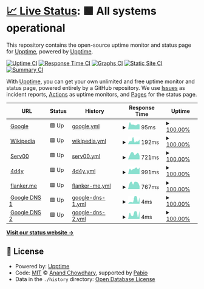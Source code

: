 # [📈 Live Status](https://demo.upptime.js.org): <!--live status--> **🟩 All systems operational**

This repository contains the open-source uptime monitor and status page for [Upptime](https://upptime.js.org), powered by [Upptime](https://github.com/upptime/upptime).

[![Uptime CI](https://github.com/podcctv/upptime/workflows/Uptime%20CI/badge.svg)](https://github.com/podcctv/upptime/actions?query=workflow%3A%22Uptime+CI%22)
[![Response Time CI](https://github.com/podcctv/upptime/workflows/Response%20Time%20CI/badge.svg)](https://github.com/podcctv/upptime/actions?query=workflow%3A%22Response+Time+CI%22)
[![Graphs CI](https://github.com/podcctv/upptime/workflows/Graphs%20CI/badge.svg)](https://github.com/podcctv/upptime/actions?query=workflow%3A%22Graphs+CI%22)
[![Static Site CI](https://github.com/podcctv/upptime/workflows/Static%20Site%20CI/badge.svg)](https://github.com/podcctv/upptime/actions?query=workflow%3A%22Static+Site+CI%22)
[![Summary CI](https://github.com/podcctv/upptime/workflows/Summary%20CI/badge.svg)](https://github.com/podcctv/upptime/actions?query=workflow%3A%22Summary+CI%22)

With [Upptime](https://upptime.js.org), you can get your own unlimited and free uptime monitor and status page, powered entirely by a GitHub repository. We use [Issues](https://github.com/upptime/upptime/issues) as incident reports, [Actions](https://github.com/podcctv/upptime/actions) as uptime monitors, and [Pages](https://demo.upptime.js.org) for the status page.

<!--start: status pages-->
<!-- This summary is generated by Upptime (https://github.com/upptime/upptime) -->
<!-- Do not edit this manually, your changes will be overwritten -->
<!-- prettier-ignore -->
| URL | Status | History | Response Time | Uptime |
| --- | ------ | ------- | ------------- | ------ |
| <img alt="" src="https://icons.duckduckgo.com/ip3/www.google.com.ico" height="13"> [Google](https://www.google.com) | 🟩 Up | [google.yml](https://github.com/podcctv/upptime/commits/HEAD/history/google.yml) | <details><summary><img alt="Response time graph" src="./graphs/google/response-time-week.png" height="20"> 95ms</summary><br><a href="https://podcctv.github.io/upptime/history/google"><img alt="Response time 138" src="https://img.shields.io/endpoint?url=https%3A%2F%2Fraw.githubusercontent.com%2Fpodcctv%2Fupptime%2FHEAD%2Fapi%2Fgoogle%2Fresponse-time.json"></a><br><a href="https://podcctv.github.io/upptime/history/google"><img alt="24-hour response time 84" src="https://img.shields.io/endpoint?url=https%3A%2F%2Fraw.githubusercontent.com%2Fpodcctv%2Fupptime%2FHEAD%2Fapi%2Fgoogle%2Fresponse-time-day.json"></a><br><a href="https://podcctv.github.io/upptime/history/google"><img alt="7-day response time 95" src="https://img.shields.io/endpoint?url=https%3A%2F%2Fraw.githubusercontent.com%2Fpodcctv%2Fupptime%2FHEAD%2Fapi%2Fgoogle%2Fresponse-time-week.json"></a><br><a href="https://podcctv.github.io/upptime/history/google"><img alt="30-day response time 138" src="https://img.shields.io/endpoint?url=https%3A%2F%2Fraw.githubusercontent.com%2Fpodcctv%2Fupptime%2FHEAD%2Fapi%2Fgoogle%2Fresponse-time-month.json"></a><br><a href="https://podcctv.github.io/upptime/history/google"><img alt="1-year response time 138" src="https://img.shields.io/endpoint?url=https%3A%2F%2Fraw.githubusercontent.com%2Fpodcctv%2Fupptime%2FHEAD%2Fapi%2Fgoogle%2Fresponse-time-year.json"></a></details> | <details><summary><a href="https://podcctv.github.io/upptime/history/google">100.00%</a></summary><a href="https://podcctv.github.io/upptime/history/google"><img alt="All-time uptime 100.00%" src="https://img.shields.io/endpoint?url=https%3A%2F%2Fraw.githubusercontent.com%2Fpodcctv%2Fupptime%2FHEAD%2Fapi%2Fgoogle%2Fuptime.json"></a><br><a href="https://podcctv.github.io/upptime/history/google"><img alt="24-hour uptime 100.00%" src="https://img.shields.io/endpoint?url=https%3A%2F%2Fraw.githubusercontent.com%2Fpodcctv%2Fupptime%2FHEAD%2Fapi%2Fgoogle%2Fuptime-day.json"></a><br><a href="https://podcctv.github.io/upptime/history/google"><img alt="7-day uptime 100.00%" src="https://img.shields.io/endpoint?url=https%3A%2F%2Fraw.githubusercontent.com%2Fpodcctv%2Fupptime%2FHEAD%2Fapi%2Fgoogle%2Fuptime-week.json"></a><br><a href="https://podcctv.github.io/upptime/history/google"><img alt="30-day uptime 100.00%" src="https://img.shields.io/endpoint?url=https%3A%2F%2Fraw.githubusercontent.com%2Fpodcctv%2Fupptime%2FHEAD%2Fapi%2Fgoogle%2Fuptime-month.json"></a><br><a href="https://podcctv.github.io/upptime/history/google"><img alt="1-year uptime 100.00%" src="https://img.shields.io/endpoint?url=https%3A%2F%2Fraw.githubusercontent.com%2Fpodcctv%2Fupptime%2FHEAD%2Fapi%2Fgoogle%2Fuptime-year.json"></a></details>
| <img alt="" src="https://icons.duckduckgo.com/ip3/en.wikipedia.org.ico" height="13"> [Wikipedia](https://en.wikipedia.org) | 🟩 Up | [wikipedia.yml](https://github.com/podcctv/upptime/commits/HEAD/history/wikipedia.yml) | <details><summary><img alt="Response time graph" src="./graphs/wikipedia/response-time-week.png" height="20"> 192ms</summary><br><a href="https://podcctv.github.io/upptime/history/wikipedia"><img alt="Response time 184" src="https://img.shields.io/endpoint?url=https%3A%2F%2Fraw.githubusercontent.com%2Fpodcctv%2Fupptime%2FHEAD%2Fapi%2Fwikipedia%2Fresponse-time.json"></a><br><a href="https://podcctv.github.io/upptime/history/wikipedia"><img alt="24-hour response time 213" src="https://img.shields.io/endpoint?url=https%3A%2F%2Fraw.githubusercontent.com%2Fpodcctv%2Fupptime%2FHEAD%2Fapi%2Fwikipedia%2Fresponse-time-day.json"></a><br><a href="https://podcctv.github.io/upptime/history/wikipedia"><img alt="7-day response time 192" src="https://img.shields.io/endpoint?url=https%3A%2F%2Fraw.githubusercontent.com%2Fpodcctv%2Fupptime%2FHEAD%2Fapi%2Fwikipedia%2Fresponse-time-week.json"></a><br><a href="https://podcctv.github.io/upptime/history/wikipedia"><img alt="30-day response time 184" src="https://img.shields.io/endpoint?url=https%3A%2F%2Fraw.githubusercontent.com%2Fpodcctv%2Fupptime%2FHEAD%2Fapi%2Fwikipedia%2Fresponse-time-month.json"></a><br><a href="https://podcctv.github.io/upptime/history/wikipedia"><img alt="1-year response time 184" src="https://img.shields.io/endpoint?url=https%3A%2F%2Fraw.githubusercontent.com%2Fpodcctv%2Fupptime%2FHEAD%2Fapi%2Fwikipedia%2Fresponse-time-year.json"></a></details> | <details><summary><a href="https://podcctv.github.io/upptime/history/wikipedia">100.00%</a></summary><a href="https://podcctv.github.io/upptime/history/wikipedia"><img alt="All-time uptime 100.00%" src="https://img.shields.io/endpoint?url=https%3A%2F%2Fraw.githubusercontent.com%2Fpodcctv%2Fupptime%2FHEAD%2Fapi%2Fwikipedia%2Fuptime.json"></a><br><a href="https://podcctv.github.io/upptime/history/wikipedia"><img alt="24-hour uptime 100.00%" src="https://img.shields.io/endpoint?url=https%3A%2F%2Fraw.githubusercontent.com%2Fpodcctv%2Fupptime%2FHEAD%2Fapi%2Fwikipedia%2Fuptime-day.json"></a><br><a href="https://podcctv.github.io/upptime/history/wikipedia"><img alt="7-day uptime 100.00%" src="https://img.shields.io/endpoint?url=https%3A%2F%2Fraw.githubusercontent.com%2Fpodcctv%2Fupptime%2FHEAD%2Fapi%2Fwikipedia%2Fuptime-week.json"></a><br><a href="https://podcctv.github.io/upptime/history/wikipedia"><img alt="30-day uptime 100.00%" src="https://img.shields.io/endpoint?url=https%3A%2F%2Fraw.githubusercontent.com%2Fpodcctv%2Fupptime%2FHEAD%2Fapi%2Fwikipedia%2Fuptime-month.json"></a><br><a href="https://podcctv.github.io/upptime/history/wikipedia"><img alt="1-year uptime 100.00%" src="https://img.shields.io/endpoint?url=https%3A%2F%2Fraw.githubusercontent.com%2Fpodcctv%2Fupptime%2FHEAD%2Fapi%2Fwikipedia%2Fuptime-year.json"></a></details>
| <img alt="" src="https://www.serv00.com/static/ct8/img/logo.jpg" height="13"> [Serv00](https://veronicaqd.serv00.net) | 🟩 Up | [serv00.yml](https://github.com/podcctv/upptime/commits/HEAD/history/serv00.yml) | <details><summary><img alt="Response time graph" src="./graphs/serv00/response-time-week.png" height="20"> 721ms</summary><br><a href="https://podcctv.github.io/upptime/history/serv00"><img alt="Response time 638" src="https://img.shields.io/endpoint?url=https%3A%2F%2Fraw.githubusercontent.com%2Fpodcctv%2Fupptime%2FHEAD%2Fapi%2Fserv00%2Fresponse-time.json"></a><br><a href="https://podcctv.github.io/upptime/history/serv00"><img alt="24-hour response time 692" src="https://img.shields.io/endpoint?url=https%3A%2F%2Fraw.githubusercontent.com%2Fpodcctv%2Fupptime%2FHEAD%2Fapi%2Fserv00%2Fresponse-time-day.json"></a><br><a href="https://podcctv.github.io/upptime/history/serv00"><img alt="7-day response time 721" src="https://img.shields.io/endpoint?url=https%3A%2F%2Fraw.githubusercontent.com%2Fpodcctv%2Fupptime%2FHEAD%2Fapi%2Fserv00%2Fresponse-time-week.json"></a><br><a href="https://podcctv.github.io/upptime/history/serv00"><img alt="30-day response time 638" src="https://img.shields.io/endpoint?url=https%3A%2F%2Fraw.githubusercontent.com%2Fpodcctv%2Fupptime%2FHEAD%2Fapi%2Fserv00%2Fresponse-time-month.json"></a><br><a href="https://podcctv.github.io/upptime/history/serv00"><img alt="1-year response time 638" src="https://img.shields.io/endpoint?url=https%3A%2F%2Fraw.githubusercontent.com%2Fpodcctv%2Fupptime%2FHEAD%2Fapi%2Fserv00%2Fresponse-time-year.json"></a></details> | <details><summary><a href="https://podcctv.github.io/upptime/history/serv00">100.00%</a></summary><a href="https://podcctv.github.io/upptime/history/serv00"><img alt="All-time uptime 97.30%" src="https://img.shields.io/endpoint?url=https%3A%2F%2Fraw.githubusercontent.com%2Fpodcctv%2Fupptime%2FHEAD%2Fapi%2Fserv00%2Fuptime.json"></a><br><a href="https://podcctv.github.io/upptime/history/serv00"><img alt="24-hour uptime 100.00%" src="https://img.shields.io/endpoint?url=https%3A%2F%2Fraw.githubusercontent.com%2Fpodcctv%2Fupptime%2FHEAD%2Fapi%2Fserv00%2Fuptime-day.json"></a><br><a href="https://podcctv.github.io/upptime/history/serv00"><img alt="7-day uptime 100.00%" src="https://img.shields.io/endpoint?url=https%3A%2F%2Fraw.githubusercontent.com%2Fpodcctv%2Fupptime%2FHEAD%2Fapi%2Fserv00%2Fuptime-week.json"></a><br><a href="https://podcctv.github.io/upptime/history/serv00"><img alt="30-day uptime 97.27%" src="https://img.shields.io/endpoint?url=https%3A%2F%2Fraw.githubusercontent.com%2Fpodcctv%2Fupptime%2FHEAD%2Fapi%2Fserv00%2Fuptime-month.json"></a><br><a href="https://podcctv.github.io/upptime/history/serv00"><img alt="1-year uptime 97.30%" src="https://img.shields.io/endpoint?url=https%3A%2F%2Fraw.githubusercontent.com%2Fpodcctv%2Fupptime%2FHEAD%2Fapi%2Fserv00%2Fuptime-year.json"></a></details>
| <img alt="" src="https://icons.duckduckgo.com/ip3/www.4d4y.com.ico" height="13"> [4d4y](https://www.4d4y.com) | 🟩 Up | [4d4y.yml](https://github.com/podcctv/upptime/commits/HEAD/history/4d4y.yml) | <details><summary><img alt="Response time graph" src="./graphs/4d4y/response-time-week.png" height="20"> 991ms</summary><br><a href="https://podcctv.github.io/upptime/history/4d4y"><img alt="Response time 979" src="https://img.shields.io/endpoint?url=https%3A%2F%2Fraw.githubusercontent.com%2Fpodcctv%2Fupptime%2FHEAD%2Fapi%2F4d4y%2Fresponse-time.json"></a><br><a href="https://podcctv.github.io/upptime/history/4d4y"><img alt="24-hour response time 984" src="https://img.shields.io/endpoint?url=https%3A%2F%2Fraw.githubusercontent.com%2Fpodcctv%2Fupptime%2FHEAD%2Fapi%2F4d4y%2Fresponse-time-day.json"></a><br><a href="https://podcctv.github.io/upptime/history/4d4y"><img alt="7-day response time 991" src="https://img.shields.io/endpoint?url=https%3A%2F%2Fraw.githubusercontent.com%2Fpodcctv%2Fupptime%2FHEAD%2Fapi%2F4d4y%2Fresponse-time-week.json"></a><br><a href="https://podcctv.github.io/upptime/history/4d4y"><img alt="30-day response time 979" src="https://img.shields.io/endpoint?url=https%3A%2F%2Fraw.githubusercontent.com%2Fpodcctv%2Fupptime%2FHEAD%2Fapi%2F4d4y%2Fresponse-time-month.json"></a><br><a href="https://podcctv.github.io/upptime/history/4d4y"><img alt="1-year response time 979" src="https://img.shields.io/endpoint?url=https%3A%2F%2Fraw.githubusercontent.com%2Fpodcctv%2Fupptime%2FHEAD%2Fapi%2F4d4y%2Fresponse-time-year.json"></a></details> | <details><summary><a href="https://podcctv.github.io/upptime/history/4d4y">100.00%</a></summary><a href="https://podcctv.github.io/upptime/history/4d4y"><img alt="All-time uptime 100.00%" src="https://img.shields.io/endpoint?url=https%3A%2F%2Fraw.githubusercontent.com%2Fpodcctv%2Fupptime%2FHEAD%2Fapi%2F4d4y%2Fuptime.json"></a><br><a href="https://podcctv.github.io/upptime/history/4d4y"><img alt="24-hour uptime 100.00%" src="https://img.shields.io/endpoint?url=https%3A%2F%2Fraw.githubusercontent.com%2Fpodcctv%2Fupptime%2FHEAD%2Fapi%2F4d4y%2Fuptime-day.json"></a><br><a href="https://podcctv.github.io/upptime/history/4d4y"><img alt="7-day uptime 100.00%" src="https://img.shields.io/endpoint?url=https%3A%2F%2Fraw.githubusercontent.com%2Fpodcctv%2Fupptime%2FHEAD%2Fapi%2F4d4y%2Fuptime-week.json"></a><br><a href="https://podcctv.github.io/upptime/history/4d4y"><img alt="30-day uptime 100.00%" src="https://img.shields.io/endpoint?url=https%3A%2F%2Fraw.githubusercontent.com%2Fpodcctv%2Fupptime%2FHEAD%2Fapi%2F4d4y%2Fuptime-month.json"></a><br><a href="https://podcctv.github.io/upptime/history/4d4y"><img alt="1-year uptime 100.00%" src="https://img.shields.io/endpoint?url=https%3A%2F%2Fraw.githubusercontent.com%2Fpodcctv%2Fupptime%2FHEAD%2Fapi%2F4d4y%2Fuptime-year.json"></a></details>
| <img alt="" src="https://icons.duckduckgo.com/ip3/flanker.me.ico" height="13"> [flanker.me](https://flanker.me) | 🟩 Up | [flanker-me.yml](https://github.com/podcctv/upptime/commits/HEAD/history/flanker-me.yml) | <details><summary><img alt="Response time graph" src="./graphs/flanker-me/response-time-week.png" height="20"> 767ms</summary><br><a href="https://podcctv.github.io/upptime/history/flanker-me"><img alt="Response time 1018" src="https://img.shields.io/endpoint?url=https%3A%2F%2Fraw.githubusercontent.com%2Fpodcctv%2Fupptime%2FHEAD%2Fapi%2Fflanker-me%2Fresponse-time.json"></a><br><a href="https://podcctv.github.io/upptime/history/flanker-me"><img alt="24-hour response time 831" src="https://img.shields.io/endpoint?url=https%3A%2F%2Fraw.githubusercontent.com%2Fpodcctv%2Fupptime%2FHEAD%2Fapi%2Fflanker-me%2Fresponse-time-day.json"></a><br><a href="https://podcctv.github.io/upptime/history/flanker-me"><img alt="7-day response time 767" src="https://img.shields.io/endpoint?url=https%3A%2F%2Fraw.githubusercontent.com%2Fpodcctv%2Fupptime%2FHEAD%2Fapi%2Fflanker-me%2Fresponse-time-week.json"></a><br><a href="https://podcctv.github.io/upptime/history/flanker-me"><img alt="30-day response time 1018" src="https://img.shields.io/endpoint?url=https%3A%2F%2Fraw.githubusercontent.com%2Fpodcctv%2Fupptime%2FHEAD%2Fapi%2Fflanker-me%2Fresponse-time-month.json"></a><br><a href="https://podcctv.github.io/upptime/history/flanker-me"><img alt="1-year response time 1018" src="https://img.shields.io/endpoint?url=https%3A%2F%2Fraw.githubusercontent.com%2Fpodcctv%2Fupptime%2FHEAD%2Fapi%2Fflanker-me%2Fresponse-time-year.json"></a></details> | <details><summary><a href="https://podcctv.github.io/upptime/history/flanker-me">100.00%</a></summary><a href="https://podcctv.github.io/upptime/history/flanker-me"><img alt="All-time uptime 100.00%" src="https://img.shields.io/endpoint?url=https%3A%2F%2Fraw.githubusercontent.com%2Fpodcctv%2Fupptime%2FHEAD%2Fapi%2Fflanker-me%2Fuptime.json"></a><br><a href="https://podcctv.github.io/upptime/history/flanker-me"><img alt="24-hour uptime 100.00%" src="https://img.shields.io/endpoint?url=https%3A%2F%2Fraw.githubusercontent.com%2Fpodcctv%2Fupptime%2FHEAD%2Fapi%2Fflanker-me%2Fuptime-day.json"></a><br><a href="https://podcctv.github.io/upptime/history/flanker-me"><img alt="7-day uptime 100.00%" src="https://img.shields.io/endpoint?url=https%3A%2F%2Fraw.githubusercontent.com%2Fpodcctv%2Fupptime%2FHEAD%2Fapi%2Fflanker-me%2Fuptime-week.json"></a><br><a href="https://podcctv.github.io/upptime/history/flanker-me"><img alt="30-day uptime 100.00%" src="https://img.shields.io/endpoint?url=https%3A%2F%2Fraw.githubusercontent.com%2Fpodcctv%2Fupptime%2FHEAD%2Fapi%2Fflanker-me%2Fuptime-month.json"></a><br><a href="https://podcctv.github.io/upptime/history/flanker-me"><img alt="1-year uptime 100.00%" src="https://img.shields.io/endpoint?url=https%3A%2F%2Fraw.githubusercontent.com%2Fpodcctv%2Fupptime%2FHEAD%2Fapi%2Fflanker-me%2Fuptime-year.json"></a></details>
| <img alt="" src="https://icons.duckduckgo.com/ip3/null.ico" height="13"> [Google DNS 1](8.8.4.4) | 🟩 Up | [google-dns-1.yml](https://github.com/podcctv/upptime/commits/HEAD/history/google-dns-1.yml) | <details><summary><img alt="Response time graph" src="./graphs/google-dns-1/response-time-week.png" height="20"> 4ms</summary><br><a href="https://podcctv.github.io/upptime/history/google-dns-1"><img alt="Response time 3" src="https://img.shields.io/endpoint?url=https%3A%2F%2Fraw.githubusercontent.com%2Fpodcctv%2Fupptime%2FHEAD%2Fapi%2Fgoogle-dns-1%2Fresponse-time.json"></a><br><a href="https://podcctv.github.io/upptime/history/google-dns-1"><img alt="24-hour response time 3" src="https://img.shields.io/endpoint?url=https%3A%2F%2Fraw.githubusercontent.com%2Fpodcctv%2Fupptime%2FHEAD%2Fapi%2Fgoogle-dns-1%2Fresponse-time-day.json"></a><br><a href="https://podcctv.github.io/upptime/history/google-dns-1"><img alt="7-day response time 4" src="https://img.shields.io/endpoint?url=https%3A%2F%2Fraw.githubusercontent.com%2Fpodcctv%2Fupptime%2FHEAD%2Fapi%2Fgoogle-dns-1%2Fresponse-time-week.json"></a><br><a href="https://podcctv.github.io/upptime/history/google-dns-1"><img alt="30-day response time 3" src="https://img.shields.io/endpoint?url=https%3A%2F%2Fraw.githubusercontent.com%2Fpodcctv%2Fupptime%2FHEAD%2Fapi%2Fgoogle-dns-1%2Fresponse-time-month.json"></a><br><a href="https://podcctv.github.io/upptime/history/google-dns-1"><img alt="1-year response time 3" src="https://img.shields.io/endpoint?url=https%3A%2F%2Fraw.githubusercontent.com%2Fpodcctv%2Fupptime%2FHEAD%2Fapi%2Fgoogle-dns-1%2Fresponse-time-year.json"></a></details> | <details><summary><a href="https://podcctv.github.io/upptime/history/google-dns-1">100.00%</a></summary><a href="https://podcctv.github.io/upptime/history/google-dns-1"><img alt="All-time uptime 100.00%" src="https://img.shields.io/endpoint?url=https%3A%2F%2Fraw.githubusercontent.com%2Fpodcctv%2Fupptime%2FHEAD%2Fapi%2Fgoogle-dns-1%2Fuptime.json"></a><br><a href="https://podcctv.github.io/upptime/history/google-dns-1"><img alt="24-hour uptime 100.00%" src="https://img.shields.io/endpoint?url=https%3A%2F%2Fraw.githubusercontent.com%2Fpodcctv%2Fupptime%2FHEAD%2Fapi%2Fgoogle-dns-1%2Fuptime-day.json"></a><br><a href="https://podcctv.github.io/upptime/history/google-dns-1"><img alt="7-day uptime 100.00%" src="https://img.shields.io/endpoint?url=https%3A%2F%2Fraw.githubusercontent.com%2Fpodcctv%2Fupptime%2FHEAD%2Fapi%2Fgoogle-dns-1%2Fuptime-week.json"></a><br><a href="https://podcctv.github.io/upptime/history/google-dns-1"><img alt="30-day uptime 100.00%" src="https://img.shields.io/endpoint?url=https%3A%2F%2Fraw.githubusercontent.com%2Fpodcctv%2Fupptime%2FHEAD%2Fapi%2Fgoogle-dns-1%2Fuptime-month.json"></a><br><a href="https://podcctv.github.io/upptime/history/google-dns-1"><img alt="1-year uptime 100.00%" src="https://img.shields.io/endpoint?url=https%3A%2F%2Fraw.githubusercontent.com%2Fpodcctv%2Fupptime%2FHEAD%2Fapi%2Fgoogle-dns-1%2Fuptime-year.json"></a></details>
| <img alt="" src="https://icons.duckduckgo.com/ip3/null.ico" height="13"> [Google DNS 2](8.8.8.8) | 🟩 Up | [google-dns-2.yml](https://github.com/podcctv/upptime/commits/HEAD/history/google-dns-2.yml) | <details><summary><img alt="Response time graph" src="./graphs/google-dns-2/response-time-week.png" height="20"> 4ms</summary><br><a href="https://podcctv.github.io/upptime/history/google-dns-2"><img alt="Response time 4" src="https://img.shields.io/endpoint?url=https%3A%2F%2Fraw.githubusercontent.com%2Fpodcctv%2Fupptime%2FHEAD%2Fapi%2Fgoogle-dns-2%2Fresponse-time.json"></a><br><a href="https://podcctv.github.io/upptime/history/google-dns-2"><img alt="24-hour response time 4" src="https://img.shields.io/endpoint?url=https%3A%2F%2Fraw.githubusercontent.com%2Fpodcctv%2Fupptime%2FHEAD%2Fapi%2Fgoogle-dns-2%2Fresponse-time-day.json"></a><br><a href="https://podcctv.github.io/upptime/history/google-dns-2"><img alt="7-day response time 4" src="https://img.shields.io/endpoint?url=https%3A%2F%2Fraw.githubusercontent.com%2Fpodcctv%2Fupptime%2FHEAD%2Fapi%2Fgoogle-dns-2%2Fresponse-time-week.json"></a><br><a href="https://podcctv.github.io/upptime/history/google-dns-2"><img alt="30-day response time 4" src="https://img.shields.io/endpoint?url=https%3A%2F%2Fraw.githubusercontent.com%2Fpodcctv%2Fupptime%2FHEAD%2Fapi%2Fgoogle-dns-2%2Fresponse-time-month.json"></a><br><a href="https://podcctv.github.io/upptime/history/google-dns-2"><img alt="1-year response time 4" src="https://img.shields.io/endpoint?url=https%3A%2F%2Fraw.githubusercontent.com%2Fpodcctv%2Fupptime%2FHEAD%2Fapi%2Fgoogle-dns-2%2Fresponse-time-year.json"></a></details> | <details><summary><a href="https://podcctv.github.io/upptime/history/google-dns-2">100.00%</a></summary><a href="https://podcctv.github.io/upptime/history/google-dns-2"><img alt="All-time uptime 100.00%" src="https://img.shields.io/endpoint?url=https%3A%2F%2Fraw.githubusercontent.com%2Fpodcctv%2Fupptime%2FHEAD%2Fapi%2Fgoogle-dns-2%2Fuptime.json"></a><br><a href="https://podcctv.github.io/upptime/history/google-dns-2"><img alt="24-hour uptime 100.00%" src="https://img.shields.io/endpoint?url=https%3A%2F%2Fraw.githubusercontent.com%2Fpodcctv%2Fupptime%2FHEAD%2Fapi%2Fgoogle-dns-2%2Fuptime-day.json"></a><br><a href="https://podcctv.github.io/upptime/history/google-dns-2"><img alt="7-day uptime 100.00%" src="https://img.shields.io/endpoint?url=https%3A%2F%2Fraw.githubusercontent.com%2Fpodcctv%2Fupptime%2FHEAD%2Fapi%2Fgoogle-dns-2%2Fuptime-week.json"></a><br><a href="https://podcctv.github.io/upptime/history/google-dns-2"><img alt="30-day uptime 100.00%" src="https://img.shields.io/endpoint?url=https%3A%2F%2Fraw.githubusercontent.com%2Fpodcctv%2Fupptime%2FHEAD%2Fapi%2Fgoogle-dns-2%2Fuptime-month.json"></a><br><a href="https://podcctv.github.io/upptime/history/google-dns-2"><img alt="1-year uptime 100.00%" src="https://img.shields.io/endpoint?url=https%3A%2F%2Fraw.githubusercontent.com%2Fpodcctv%2Fupptime%2FHEAD%2Fapi%2Fgoogle-dns-2%2Fuptime-year.json"></a></details>

<!--end: status pages-->

[**Visit our status website →**](https://demo.upptime.js.org)

## 📄 License

- Powered by: [Upptime](https://github.com/upptime/upptime)
- Code: [MIT](./LICENSE) © [Anand Chowdhary](https://anandchowdhary.com), supported by [Pabio](https://pabio.com)
- Data in the `./history` directory: [Open Database License](https://opendatacommons.org/licenses/odbl/1-0/)

